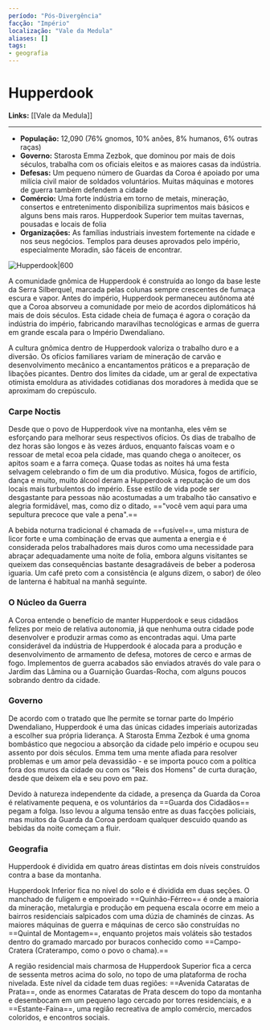 ```yaml
---
período: "Pós-Divergência"
facção: "Império"
localização: "Vale da Medula"
aliases: []
tags:
- geografia
---
```


# **Hupperdook**

**Links:** [[Vale da Medula]]

---
- **População:** 12,090 (76% gnomos, 10% anões, 8% humanos, 6% outras raças)
- **Governo:** Starosta Emma Zezbok, que dominou por mais de dois séculos, trabalha com os oficiais eleitos e as maiores casas da indústria.
- **Defesas:** Um pequeno número de Guardas da Coroa é apoiado por uma milícia civil maior de soldados voluntários. Muitas máquinas e motores de guerra também defendem a cidade
- **Comércio:** Uma forte indústria em torno de metais, mineração, consertos e entretenimento disponibiliza suprimentos mais básicos e alguns bens mais raros. Hupperdook Superior tem muitas tavernas, pousadas e locais de folia
- **Organizações:** As famílias industriais investem fortemente na cidade e nos seus negócios. Templos para deuses aprovados pelo império, especialmente Moradin, são fáceis de encontrar.

![Hupperdook|600](https://github.com/Iago31/Exandria-Players/blob/master/assets/Hupperdook.png?raw=true)

A comunidade gnômica de Hupperdook é construída ao longo da base leste da Serra Silberquel, marcada pelas colunas sempre crescentes de fumaça escura e vapor. Antes do império, Hupperdook permaneceu autônoma até que a Coroa absorveu a comunidade por meio de acordos diplomáticos há mais de dois séculos. Esta cidade cheia de fumaça é agora o coração da indústria do império, fabricando maravilhas tecnológicas e armas de guerra em grande escala para o Império Dwendaliano.

A cultura gnômica dentro de Hupperdook valoriza o trabalho duro e a diversão. Os ofícios familiares variam de mineração de carvão e desenvolvimento mecânico a encantamentos práticos e a preparação de libações picantes. Dentro dos limites da cidade, um ar geral de expectativa otimista emoldura as atividades cotidianas dos moradores à medida que se aproximam do crepúsculo.

### **Carpe Noctis**
Desde que o povo de Hupperdook vive na montanha, eles vêm se esforçando para melhorar seus respectivos ofícios. Os dias de trabalho de dez horas são longos e às vezes árduos, enquanto faíscas voam e o ressoar de metal ecoa pela cidade, mas quando chega o anoitecer, os apitos soam e a farra começa. Quase todas as noites há uma festa selvagem celebrando o fim de um dia produtivo. Música, fogos de artifício, dança e muito, muito álcool deram a Hupperdook a reputação de um dos locais mais turbulentos do império. Esse estilo de vida pode ser desgastante para pessoas não acostumadas a um trabalho tão cansativo e alegria formidável, mas, como diz o ditado, =="você vem aqui para uma sepultura precoce que vale a pena".==

A bebida noturna tradicional é chamada de ==fusível==, uma mistura de licor forte e uma combinação de ervas que aumenta a energia e é considerada pelos trabalhadores mais duros como uma necessidade para abraçar adequadamente uma noite de folia, embora alguns visitantes se queixem das consequências bastante desagradáveis de beber a poderosa iguaria. Um café preto com a consistência (e alguns dizem, o sabor) de óleo de lanterna é habitual na manhã seguinte.

### **O Núcleo da Guerra**
A Coroa entende o benefício de manter Hupperdook e seus cidadãos felizes por meio de relativa autonomia, já que nenhuma outra cidade pode desenvolver e produzir armas como as encontradas aqui. Uma parte considerável da indústria de Hupperdook é alocada para a produção e desenvolvimento de armamento de defesa, motores de cerco e armas de fogo. Implementos de guerra acabados são enviados através do vale para o Jardim das Lâmina ou a Guarnição Guardas-Rocha, com alguns poucos sobrando  dentro da cidade.

### **Governo**
De acordo com o tratado que lhe permite se tornar parte do Império Dwendaliano, Hupperdook é uma das únicas cidades imperiais autorizadas a escolher sua própria liderança. A Starosta Emma Zezbok é uma gnoma bombástico que negociou a absorção da cidade pelo império e ocupou seu assento por dois séculos. Emma tem uma mente afiada para resolver problemas e um amor pela devassidão - e se importa pouco com a política fora dos muros da cidade ou com os "Reis dos Homens" de curta duração, desde que deixem ela e seu povo em paz.

Devido à natureza independente da cidade, a presença da Guarda da Coroa é relativamente pequena, e os voluntários da ==Guarda dos Cidadãos== pegam a folga. Isso levou a alguma tensão entre as duas facções policiais, mas muitos da Guarda da Coroa perdoam qualquer descuido quando as bebidas da noite começam a fluir.

### **Geografia**
Hupperdook é dividida em quatro áreas distintas em dois níveis construídos contra a base da montanha. 

Hupperdook Inferior fica no nível do solo e é dividida em duas seções. O manchado de fuligem e empoeirado ==Quinhão-Férreo==  é onde a maioria da mineração, metalurgia e produção em pequena escala ocorre em meio a bairros residenciais salpicados com uma dúzia de chaminés de cinzas. As maiores máquinas de guerra e máquinas de cerco são construídas no ==Quintal de Montagem==, enquanto projetos mais voláteis são testados dentro do gramado marcado por buracos conhecido como ==Campo-Cratera (Craterampo, como o povo o chama).==

A região residencial mais charmosa de Hupperdook Superior fica a cerca de sessenta metros acima do solo, no topo de uma plataforma de rocha nivelada. Este nível da cidade tem duas regiões: ==Avenida Cataratas de Prata==, onde as enormes Cataratas de Prata descem do topo da montanha e desembocam em um pequeno lago cercado por torres residenciais, e a ==Estante-Faina==, uma região recreativa de amplo comércio, mercados coloridos, e encontros sociais.